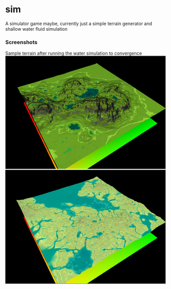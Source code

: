 # sim
A simulator game maybe, currently just a simple terrain generator and shallow water fluid simulation

### Screenshots
Sample terrain after running the water simulation to convergence
![](doc/terrain00.png)
![](doc/terrain01.png)

